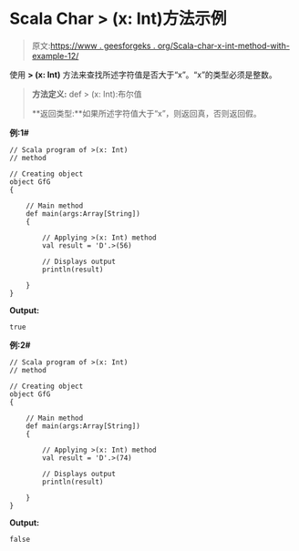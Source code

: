 # Scala Char > (x: Int)方法示例

> 原文:[https://www . geesforgeks . org/Scala-char-x-int-method-with-example-12/](https://www.geeksforgeeks.org/scala-char-x-int-method-with-example-12/)

使用 **> (x: Int)** 方法来查找所述字符值是否大于“x”。“x”的类型必须是整数。

> **方法定义:** def > (x: Int):布尔值
> 
> **返回类型:**如果所述字符值大于“x”，则返回真，否则返回假。

**例:1#**

```
// Scala program of >(x: Int)
// method

// Creating object
object GfG
{ 

    // Main method
    def main(args:Array[String])
    {

        // Applying >(x: Int) method 
        val result = 'D'.>(56)

        // Displays output
        println(result)

    }
} 
```

**Output:**

```
true

```

**例:2#**

```
// Scala program of >(x: Int)
// method

// Creating object
object GfG
{ 

    // Main method
    def main(args:Array[String])
    {

        // Applying >(x: Int) method
        val result = 'D'.>(74)

        // Displays output
        println(result)

    }
} 
```

**Output:**

```
false

```